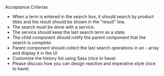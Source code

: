 Acceptance Criterias

- When a term is entered in the search box, it should search by product titles and the result should be shown in the "result" line.
- The search must be done with a service.
- The service should keep the last search term as a state.
- The child component should notify the parent component that the search is complete.
- Parent component should collect the last search operations in an - array and display it in the UI
- Customize the history list using Sass (nice to have)
- Please discuss how you can design reactive and imperative style (nice to have)
